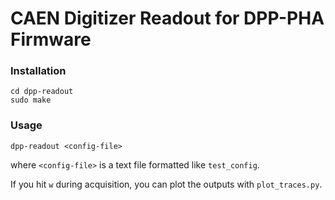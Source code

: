 # CAEN Digitizer Readout for DPP-PHA Firmware

### Installation
```
cd dpp-readout
sudo make
```

### Usage
```
dpp-readout <config-file>
```
where `<config-file>` is a text file formatted like `test_config`.

If you hit `w` during acquisition, you can plot the outputs with `plot_traces.py`.
